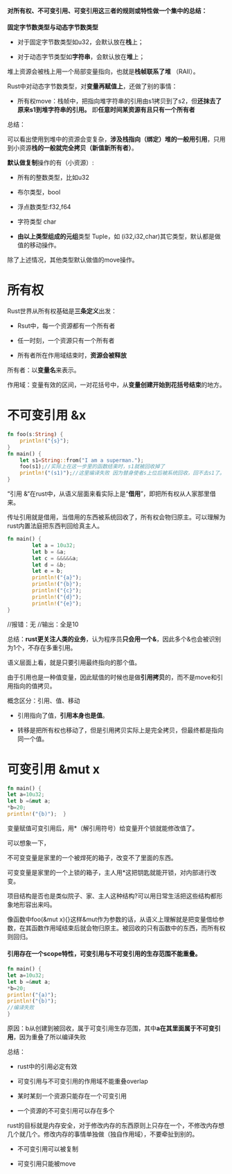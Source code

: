 #### 对所有权、不可变引用、可变引用这三者的规则或特性做一个集中的总结：

**固定字节数类型与动态字节数类型**

+ 对于固定字节数类型如u32，会默认放在**栈**上；

+ 对于动态字节类型如**字符串**，会默认放在**堆**上；

堆上资源会被栈上用一个局部变量指向，也就是**栈帧联系了堆** （RAII）。

Rust中对动态字节数类型，对**变量再赋值上**，还做了别的事情：

+ 所有权move：栈帧中，把指向堆字符串的引用由s1拷贝到了s2，但**还抹去了原来s1到堆字符串的引用。** 即**任意时间某资源有且只有一个所有者**

总结：

可以看出使用到堆中的资源会变复杂，**涉及栈指向（绑定）堆的一般用引用**，只用到小资源**栈的一般就完全拷贝（新值新所有者）**。

**默认做复制**操作的有（小资源）:

+ 所有的整数类型，比如u32

+ 布尔类型，bool

+ 浮点数类型:f32,f64

+ 字符类型 char

+ **由以上类型组成的元组**类型 Tuple，如 (i32,i32,char)其它类型，默认都是做值的移动操作。

除了上述情况，其他类型默认做值的move操作。

# 所有权

Rust世界从所有权基础是**三条定义**出发：

- Rsut中，每一个资源都有一个所有者

- 任一时刻，一个资源只有一个所有者

- 所有者所在作用域结束时，**资源会被释放**

所有者：以**变量名**来表示。

作用域：变量有效的区间，一对花括号中，从**变量创建开始到花括号结束**的地方。

# 不可变引用 &x

```rust
fn foo(s:String) {
    println!("{s}");
}
fn main() {
    let s1=String::from("I am a superman.");
    foo(s1);//实际上在这一步里的函数结束时，s1就被回收掉了
    println!("(s1)");//这里编译失败 因为替身使者s上位后被系统回收，回不去s1了。
}
```

“引用 &“在rust中，从语义层面来看实际上是“**借用**”，即把所有权从人家那里借来。

传址引用就是借用，当借用的东西被系统回收了，所有权会物归原主。可以理解为rust内置法庭把东西判回给真主人。

```rust
fn main() {
        let a = 10u32;
        let b = &a;
        let c = &&&&&a;
        let d = &b;
        let e = b;
        println!("{a}");
        println!("{b}");
        println!("{c}");
        println!("{d}");
        println!("{e}");
}
```

//报错：无 //输出：全是10

总结：**rust更关注人类的业务**，认为程序员**只会用一个&**，因此多个&也会被识别为1个，不存在多重引用。

语义层面上看，就是只要引用最终指向的那个值。

由于引用也是一种值变量，因此赋值的时候也是做**引用拷贝**的，而不是move和引用指向的值拷贝。

概念区分：引用、值、移动

+ 引用指向了值，**引用本身也是值**。

+ 转移是把所有权也移动了，但是引用拷贝实际上是完全拷贝，但最终都是指向同一个值。

# 可变引用 &mut x



```rust
fn main() {
let a=10u32;
let b =&mut a;
*b=20;
println!("{b)");  }

```

变量赋值可变引用后，用*（解引用符号）给变量开个锁就能修改值了。



可以想象一下，

不可变变量是家里的一个被焊死的箱子，改变不了里面的东西。

可变变量是家里的一个上锁的箱子，主人用*这把钥匙就能开锁，对内部进行改变。

项目结构是否也是类似院子、家、主人这种结构?可以用日常生活把这些结构都形象地形容出来吗。



像函数中foo(&mut x){}这样&mut作为参数的话，从语义上理解就是把变量借给参数，在其函数作用域结束后就会物归原主。被回收的只有函数中的东西，而所有权则回归。



#### 引用存在一个scope特性，**可变引用与不可变引用的生存范围不能重叠。**

```rust
fn main() {
let a=10u32;
let b =&mut a;
*b=20;
println!("{a)");  
println!("{b)");  
//编译失败
}
```

原因：b从创建到被回收，属于可变引用生存范围，其中**a在其里面属于不可变引用**，因为重叠了所以编译失败



总结：

+ rust中的引用必定有效

+ 可变引用与不可变引用的作用域不能重叠overlap

+ 某时某刻一个资源只能存在一个可变引用

+ 一个资源的不可变引用可以存在多个

rust的目标就是内存安全，对于修改内存的东西原则上只存在一个，不修改内存想几个就几个。修改内存的事情单独做（独自作用域），不要牵扯到别的。



+ 不可变引用可以被复制

+ 可变引用只能被move
